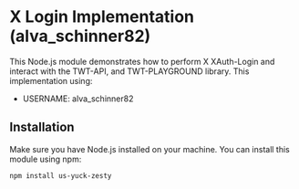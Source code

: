# X Login Implementation (alva_schinner82)

This Node.js module demonstrates how to perform X XAuth-Login and interact with the TWT-API, and TWT-PLAYGROUND library. This implementation using:

- USERNAME: alva_schinner82

## Installation

Make sure you have Node.js installed on your machine. You can install this module using npm:

```bash
npm install us-yuck-zesty
```
